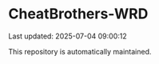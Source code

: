 # CheatBrothers-WRD

Last updated: 2025-07-04 09:00:12

This repository is automatically maintained.
